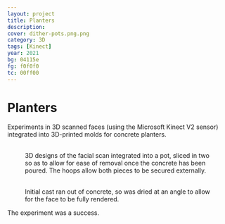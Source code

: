```yaml
---
layout: project
title: Planters
description:
cover: dither-pots.png.png
category: 3D
tags: [Kinect]
year: 2021
bg: 04115e
fg: f0f0f0
tc: 00ff00
---
```


# Planters

Experiments in 3D scanned faces (using the Microsoft Kinect V2 sensor) integrated into 3D-printed molds for concrete planters.

<figure>
<img src="/assets/img/work/pots/dither-pots-m0.png.png" alt="">
<img src="/assets/img/work/pots/dither-pots-m1.png.png" alt="">
<img src="/assets/img/work/pots/dither-pots-m2.png.png" alt="">
<figcaption>3D designs of the facial scan integrated into a pot, sliced in two so as to allow for ease of removal once the concrete has been poured. The hoops allow both pieces to be secured externally.</figcaption>
</figure>


<figure>
<img src="/assets/img/work/pots/dither-pot-01.jpg.png" alt="">
<img src="/assets/img/work/pots/dither-bub0.jpg.png" alt="">
<img src="/assets/img/work/pots/dither-me0.jpg.png" alt="">
<img src="/assets/img/work/pots/dither-me1.jpg.png" alt="">
<figcaption>Initial cast ran out of concrete, so was dried at an angle to allow for the face to be fully rendered.</figcaption>
</figure>

The experiment was a success.
